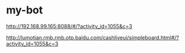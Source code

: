 # my-bot

http://192.168.99.165:8088/#/?activity_id=1055&c=3

http://lumotian.rmb.rmb.otp.baidu.com/cashliveui/simpleboard.html#/?activity_id=1055&c=3

